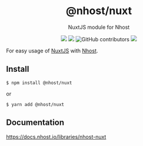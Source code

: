 <div align="center">
  <h1 align="center">
    @nhost/nuxt
  </h1>
  <p>
    NuxtJS module for Nhost
  </p>
  <p>
    <img src="https://img.shields.io/npm/dt/@nhost/nuxt" />
    <img src="https://img.shields.io/npm/v/@nhost/nuxt" />
    <img alt="GitHub contributors" src="https://img.shields.io/github/contributors/nhost/nuxt-nhost-module">
    <img src="https://img.shields.io/npm/l/@nhost/nuxt" />
    </p>
  </p>
</div>

For easy usage of [NuxtJS](https://nuxtjs.org/) with [Nhost](https://nhost.io/).

## Install

`$ npm install @nhost/nuxt`

or

`$ yarn add @nhost/nuxt`

## Documentation

https://docs.nhost.io/libraries/nhost-nuxt
